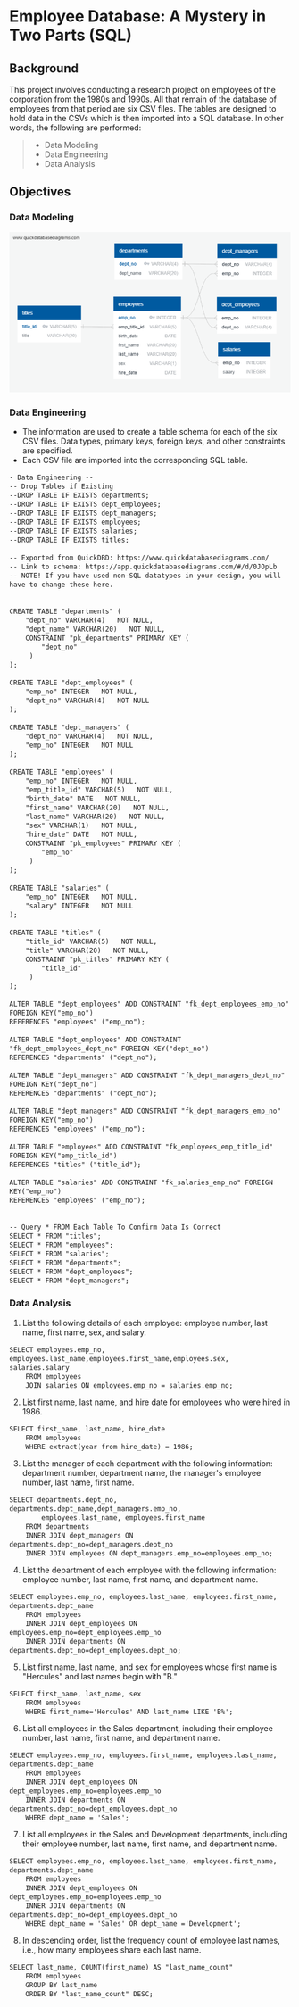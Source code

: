 # Employee Database: A Mystery in Two Parts (SQL)

## Background 
This project involves conducting a research project on employees of the corporation from the 1980s and 1990s. All that remain of the database of employees from that period are six CSV files. The tables are designed to hold data in the CSVs which is then imported into a SQL database. In other words, the following are performed:
>   * Data Modeling
>   * Data Engineering
>   * Data Analysis

## Objectives 
### Data Modeling 
![data](EmployeeSQL/ERD/employees_erd1.png)

### Data Engineering 
* The information are used to create a table schema for each of the six CSV files. Data types, primary keys, foreign keys, and other constraints are specified.
* Each CSV file are imported into the corresponding SQL table.

```
- Data Engineering --
-- Drop Tables if Existing
--DROP TABLE IF EXISTS departments;
--DROP TABLE IF EXISTS dept_employees;
--DROP TABLE IF EXISTS dept_managers;
--DROP TABLE IF EXISTS employees;
--DROP TABLE IF EXISTS salaries;
--DROP TABLE IF EXISTS titles;

-- Exported from QuickDBD: https://www.quickdatabasediagrams.com/
-- Link to schema: https://app.quickdatabasediagrams.com/#/d/0JOpLb
-- NOTE! If you have used non-SQL datatypes in your design, you will have to change these here.


CREATE TABLE "departments" (
    "dept_no" VARCHAR(4)   NOT NULL,
    "dept_name" VARCHAR(20)   NOT NULL,
    CONSTRAINT "pk_departments" PRIMARY KEY (
        "dept_no"
     )
);

CREATE TABLE "dept_employees" (
    "emp_no" INTEGER   NOT NULL,
    "dept_no" VARCHAR(4)   NOT NULL
);

CREATE TABLE "dept_managers" (
    "dept_no" VARCHAR(4)   NOT NULL,
    "emp_no" INTEGER   NOT NULL
);

CREATE TABLE "employees" (
    "emp_no" INTEGER   NOT NULL,
    "emp_title_id" VARCHAR(5)   NOT NULL,
    "birth_date" DATE   NOT NULL,
    "first_name" VARCHAR(20)   NOT NULL,
    "last_name" VARCHAR(20)   NOT NULL,
    "sex" VARCHAR(1)   NOT NULL,
    "hire_date" DATE   NOT NULL,
    CONSTRAINT "pk_employees" PRIMARY KEY (
        "emp_no"
     )
);

CREATE TABLE "salaries" (
    "emp_no" INTEGER   NOT NULL,
    "salary" INTEGER   NOT NULL
);

CREATE TABLE "titles" (
    "title_id" VARCHAR(5)   NOT NULL,
    "title" VARCHAR(20)   NOT NULL,
    CONSTRAINT "pk_titles" PRIMARY KEY (
        "title_id"
     )
);

ALTER TABLE "dept_employees" ADD CONSTRAINT "fk_dept_employees_emp_no" FOREIGN KEY("emp_no")
REFERENCES "employees" ("emp_no");

ALTER TABLE "dept_employees" ADD CONSTRAINT "fk_dept_employees_dept_no" FOREIGN KEY("dept_no")
REFERENCES "departments" ("dept_no");

ALTER TABLE "dept_managers" ADD CONSTRAINT "fk_dept_managers_dept_no" FOREIGN KEY("dept_no")
REFERENCES "departments" ("dept_no");

ALTER TABLE "dept_managers" ADD CONSTRAINT "fk_dept_managers_emp_no" FOREIGN KEY("emp_no")
REFERENCES "employees" ("emp_no");

ALTER TABLE "employees" ADD CONSTRAINT "fk_employees_emp_title_id" FOREIGN KEY("emp_title_id")
REFERENCES "titles" ("title_id");

ALTER TABLE "salaries" ADD CONSTRAINT "fk_salaries_emp_no" FOREIGN KEY("emp_no")
REFERENCES "employees" ("emp_no");


-- Query * FROM Each Table To Confirm Data Is Correct
SELECT * FROM "titles"; 
SELECT * FROM "employees"; 
SELECT * FROM "salaries"; 
SELECT * FROM "departments"; 
SELECT * FROM "dept_employees"; 
SELECT * FROM "dept_managers"; 
```

### Data Analysis

1. List the following details of each employee: employee number, last name, first name, sex, and salary.
```
SELECT employees.emp_no, employees.last_name,employees.first_name,employees.sex, salaries.salary
	FROM employees
	JOIN salaries ON employees.emp_no = salaries.emp_no;
```

2. List first name, last name, and hire date for employees who were hired in 1986.
```
SELECT first_name, last_name, hire_date
	FROM employees
	WHERE extract(year from hire_date) = 1986;
```

3. List the manager of each department with the following information: department number, department name, the manager's employee number, last name, first name.
```
SELECT departments.dept_no, departments.dept_name,dept_managers.emp_no, 
		employees.last_name, employees.first_name 
	FROM departments 
	INNER JOIN dept_managers ON departments.dept_no=dept_managers.dept_no
	INNER JOIN employees ON dept_managers.emp_no=employees.emp_no; 
```

4. List the department of each employee with the following information: employee number, last name, first name, and department name.
```
SELECT employees.emp_no, employees.last_name, employees.first_name, departments.dept_name
	FROM employees 
	INNER JOIN dept_employees ON employees.emp_no=dept_employees.emp_no
	INNER JOIN departments ON departments.dept_no=dept_employees.dept_no; 
```

5. List first name, last name, and sex for employees whose first name is "Hercules" and last names begin with "B."
```
SELECT first_name, last_name, sex
	FROM employees 
	WHERE first_name='Hercules' AND last_name LIKE 'B%'; 
```

6. List all employees in the Sales department, including their employee number, last name, first name, and department name.
```
SELECT employees.emp_no, employees.first_name, employees.last_name, departments.dept_name
	FROM employees
	INNER JOIN dept_employees ON dept_employees.emp_no=employees.emp_no
	INNER JOIN departments ON departments.dept_no=dept_employees.dept_no
	WHERE dept_name = 'Sales'; 
```

7. List all employees in the Sales and Development departments, including their employee number, last name, first name, and department name.
```
SELECT employees.emp_no, employees.last_name, employees.first_name, departments.dept_name
	FROM employees
	INNER JOIN dept_employees ON dept_employees.emp_no=employees.emp_no
	INNER JOIN departments ON departments.dept_no=dept_employees.dept_no
	WHERE dept_name = 'Sales' OR dept_name ='Development'; 
```

8. In descending order, list the frequency count of employee last names, i.e., how many employees share each last name.
```
SELECT last_name, COUNT(first_name) AS "last_name_count"
	FROM employees
	GROUP BY last_name
	ORDER BY "last_name_count" DESC;
```
